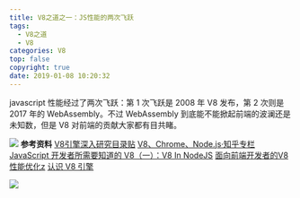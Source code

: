 ```yaml
---
title: V8之道之一：JS性能的两次飞跃
tags:
  - V8之道
  - V8
categories: V8
top: false
copyright: true
date: 2019-01-08 10:20:32
---
```

javascript 性能经过了两次飞跃：第 1 次飞跃是 2008 年 V8 发布，第 2 次则是 2017 年的 WebAssembly。不过 WebAssembly 到底能不能掀起前端的波澜还是未知数，但是 V8 对前端的贡献大家都有目共睹。
<!--more-->
![](https://segmentfault.com/img/bVKkio?w=2232&h=1840)
**参考资料**
[V8引擎深入研究目录贴](https://segmentfault.com/a/1190000008618731)
[V8、Chrome、Node.js·知乎专栏](https://zhuanlan.zhihu.com/v8core)
[JavaScript 开发者所需要知道的 V8（一）：V8 In NodeJS](http://huang-jerryc.com/2016/11/08/the-v8-what-javascripter-should-konw-of-v8-in-nodejs/)
[面向前端开发者的V8性能优化z](https://docs.google.com/presentation/d/1YVWcMjrqbUZBnITUaIlo6-uqGCo2Q6iHNg1uz8JDeGY/edit#slide=id.p4)
[认识 V8 引擎](https://zhuanlan.zhihu.com/p/27628685)

![](http://oankigr4l.bkt.clouddn.com/wexin.png)